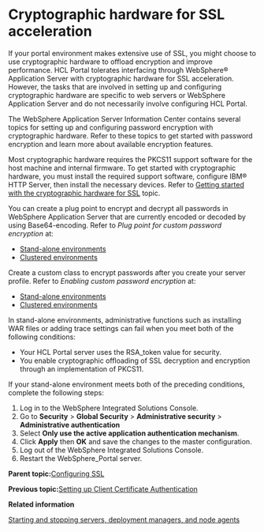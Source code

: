 # Cryptographic hardware for SSL acceleration

If your portal environment makes extensive use of SSL, you might choose to use cryptographic hardware to offload encryption and improve performance. HCL Portal tolerates interfacing through WebSphere® Application Server with cryptographic hardware for SSL acceleration. However, the tasks that are involved in setting up and configuring cryptographic hardware are specific to web servers or WebSphere Application Server and do not necessarily involve configuring HCL Portal.

The WebSphere Application Server Information Center contains several topics for setting up and configuring password encryption with cryptographic hardware. Refer to these topics to get started with password encryption and learn more about available encryption features.

Most cryptographic hardware requires the PKCS11 support software for the host machine and internal firmware. To get started with cryptographic hardware, you must install the required support software, configure IBM® HTTP Server, then install the necessary devices. Refer to [Getting started with the cryptographic hardware for SSL](http://www-01.ibm.com/support/knowledgecenter/SSEQTJ_8.5.5/com.ibm.websphere.ihs.doc/ihs/tihs_cryptossl.html) topic.

You can create a plug point to encrypt and decrypt all passwords in WebSphere Application Server that are currently encoded or decoded by using Base64-encoding. Refer to *Plug point for custom password encryption* at:

-   [Stand-alone environments](http://www-01.ibm.com/support/knowledgecenter/SSEQTP_8.5.5/com.ibm.websphere.base.doc/ae/csec_plugpoint_custpass_encrypt.html)
-   [Clustered environments](http://www-01.ibm.com/support/knowledgecenter/SSAW57_8.5.5/com.ibm.websphere.nd.multiplatform.doc/ae/csec_plugpoint_custpass_encrypt.html)

Create a custom class to encrypt passwords after you create your server profile. Refer to *Enabling custom password encryption* at:

-   [Stand-alone environments](http://www-01.ibm.com/support/knowledgecenter/SSEQTP_8.5.5/com.ibm.websphere.base.doc/ae/tsec_enable_custpass_encrypt.html)
-   [Clustered environments](http://www-01.ibm.com/support/knowledgecenter/SSAW57_8.5.5/com.ibm.websphere.nd.multiplatform.doc/ae/tsec_enable_custpass_encrypt.html)

In stand-alone environments, administrative functions such as installing WAR files or adding trace settings can fail when you meet both of the following conditions:

-   Your HCL Portal server uses the RSA\_token value for security.
-   You enable cryptographic offloading of SSL decryption and encryption through an implementation of PKCS11.

If your stand-alone environment meets both of the preceding conditions, complete the following steps:

1.  Log in to the WebSphere Integrated Solutions Console.
2.  Go to **Security** \> **Global Security** \> **Administrative security** \> **Administrative authentication**
3.  Select **Only use the active application authentication mechanism**.
4.  Click **Apply** then **OK** and save the changes to the master configuration.
5.  Log out of the WebSphere Integrated Solutions Console.
6.  Restart the WebSphere\_Portal server.

**Parent topic:**[Configuring SSL](../security/ssl_intro.md)

**Previous topic:**[Setting up Client Certificate Authentication](../security/certauth.md)

**Related information**  


[Starting and stopping servers, deployment managers, and node agents](../admin-system/stopstart.md)


